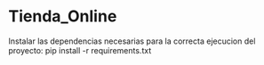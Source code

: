 # Tienda_Online
 
Instalar las dependencias necesarias para la correcta ejecucion del proyecto:
pip install -r requirements.txt
